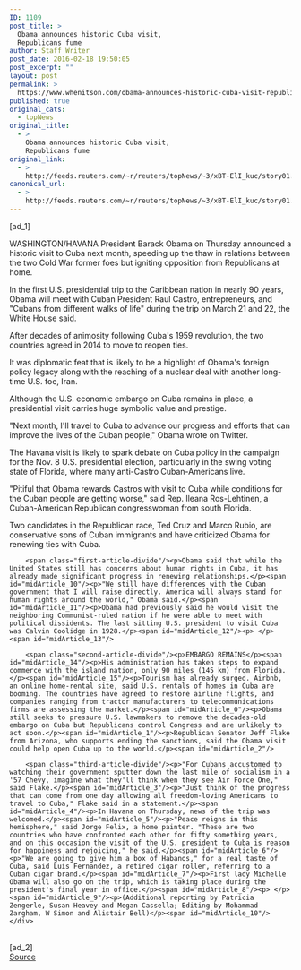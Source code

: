 ```yaml
---
ID: 1109
post_title: >
  Obama announces historic Cuba visit,
  Republicans fume
author: Staff Writer
post_date: 2016-02-18 19:50:05
post_excerpt: ""
layout: post
permalink: >
  https://www.whenitson.com/obama-announces-historic-cuba-visit-republicans-fume/
published: true
original_cats:
  - topNews
original_title:
  - >
    Obama announces historic Cuba visit,
    Republicans fume
original_link:
  - >
    http://feeds.reuters.com/~r/reuters/topNews/~3/xBT-ElI_kuc/story01.htm
canonical_url:
  - >
    http://feeds.reuters.com/~r/reuters/topNews/~3/xBT-ElI_kuc/story01.htm
---
```

 [ad_1]
<br><div id="articleText">
<span id="midArticle_start"/>

<span id="midArticle_0"/><span class="focusParagraph" readability="5"><p><span class="articleLocation">WASHINGTON/HAVANA</span> President Barack Obama on Thursday announced a historic visit to Cuba next month, speeding up the thaw in relations between the two Cold War former foes but igniting opposition from Republicans at home.</p></span><span id="midArticle_1"/><p>In the first U.S. presidential trip to the Caribbean nation in nearly 90 years, Obama will meet with Cuban President Raul Castro, entrepreneurs, and "Cubans from different walks of life" during the trip on March 21 and 22, the White House said.</p><span id="midArticle_2"/><p>After decades of animosity following Cuba's 1959 revolution, the two countries agreed in 2014 to move to reopen ties.</p><span id="midArticle_3"/><p>It was diplomatic feat that is likely to be a highlight of Obama's foreign policy legacy along with the reaching of a nuclear deal with another long-time U.S. foe, Iran.</p><span id="midArticle_4"/><p>Although the U.S. economic embargo on Cuba remains in place, a presidential visit carries huge symbolic value and prestige.</p><span id="midArticle_5"/><p>"Next month, I'll travel to Cuba to advance our progress and efforts that can improve the lives of the Cuban people," Obama wrote on Twitter.</p>
<span id="midArticle_6"/><p>The Havana visit is likely to spark debate on Cuba policy in the campaign for the Nov. 8 U.S. presidential election, particularly in the swing voting state of Florida, where many anti-Castro Cuban-Americans live.</p><span id="midArticle_7"/><p>"Pitiful that Obama rewards Castros with visit to Cuba while conditions for the Cuban people are getting worse," said Rep. Ileana Ros-Lehtinen, a Cuban-American Republican congresswoman from south Florida.</p><span id="midArticle_8"/><p>Two candidates in the Republican race, Ted Cruz and Marco Rubio, are conservative sons of Cuban immigrants and have criticized Obama for renewing ties with Cuba.</p><span id="midArticle_9"/>
        
        <span class="first-article-divide"/><p>Obama said that while the United States still has concerns about human rights in Cuba, it has already made significant progress in renewing relationships.</p><span id="midArticle_10"/><p>"We still have differences with the Cuban government that I will raise directly. America will always stand for human rights around the world," Obama said.</p><span id="midArticle_11"/><p>Obama had previously said he would visit the neighboring Communist-ruled nation if he were able to meet with political dissidents. The last sitting U.S. president to visit Cuba was Calvin Coolidge in 1928.</p><span id="midArticle_12"/><p> </p><span id="midArticle_13"/>
        
        <span class="second-article-divide"/><p>EMBARGO REMAINS</p><span id="midArticle_14"/><p>His administration has taken steps to expand commerce with the island nation, only 90 miles (145 km) from Florida.</p><span id="midArticle_15"/><p>Tourism has already surged. Airbnb, an online home-rental site, said U.S. rentals of homes in Cuba are booming. The countries have agreed to restore airline flights, and companies ranging from tractor manufacturers to telecommunications firms are assessing the market.</p><span id="midArticle_0"/><p>Obama still seeks to pressure U.S. lawmakers to remove the decades-old embargo on Cuba but Republicans control Congress and are unlikely to act soon.</p><span id="midArticle_1"/><p>Republican Senator Jeff Flake from Arizona, who supports ending the sanctions, said the Obama visit could help open Cuba up to the world.</p><span id="midArticle_2"/>
        
        <span class="third-article-divide"/><p>"For Cubans accustomed to watching their government sputter down the last mile of socialism in a '57 Chevy, imagine what they'll think when they see Air Force One," said Flake.</p><span id="midArticle_3"/><p>"Just think of the progress that can come from one day allowing all freedom-loving Americans to travel to Cuba," Flake said in a statement.</p><span id="midArticle_4"/><p>In Havana on Thursday, news of the trip was welcomed.</p><span id="midArticle_5"/><p>"Peace reigns in this hemisphere," said Jorge Felix, a home painter. "These are two countries who have confronted each other for fifty something years, and on this occasion the visit of the U.S. president to Cuba is reason for happiness and rejoicing," he said.</p><span id="midArticle_6"/><p>"We are going to give him a box of Habanos," for a real taste of Cuba, said Luis Fernandez, a retired cigar roller, referring to a Cuban cigar brand.</p><span id="midArticle_7"/><p>First lady Michelle Obama will also go on the trip, which is taking place during the president's final year in office.</p><span id="midArticle_8"/><p> </p><span id="midArticle_9"/><p>(Additional reporting by Patricia Zengerle, Susan Heavey and Megan Cassella; Editing by Mohammad Zargham, W Simon and Alistair Bell)</p><span id="midArticle_10"/></div>
<br>[ad_2]
<br><a href="http://feeds.reuters.com/~r/reuters/topNews/~3/xBT-ElI_kuc/story01.htm">Source </a>
